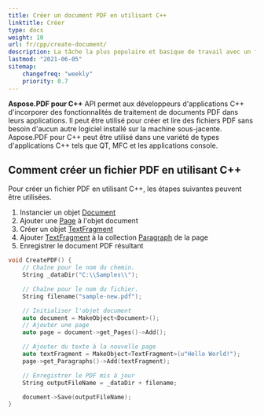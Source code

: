 ```yaml
---
title: Créer un document PDF en utilisant C++
linktitle: Créer
type: docs
weight: 10
url: fr/cpp/create-document/
description: La tâche la plus populaire et basique de travail avec un fichier PDF est de créer un document à partir de zéro. Utilisez la bibliothèque Aspose.PDF pour C++.
lastmod: "2021-06-05"
sitemap:
    changefreq: "weekly"
    priority: 0.7
---
```


**Aspose.PDF pour C++** API permet aux développeurs d'applications C++ d'incorporer des fonctionnalités de traitement de documents PDF dans leurs applications. Il peut être utilisé pour créer et lire des fichiers PDF sans besoin d'aucun autre logiciel installé sur la machine sous-jacente. Aspose.PDF pour C++ peut être utilisé dans une variété de types d'applications C++ tels que QT, MFC et les applications console.

## Comment créer un fichier PDF en utilisant C++

Pour créer un fichier PDF en utilisant C++, les étapes suivantes peuvent être utilisées.

1. Instancier un objet [Document](https://reference.aspose.com/pdf/cpp/class/aspose.pdf.document)
1. Ajouter une [Page](https://reference.aspose.com/pdf/cpp/class/aspose.pdf.page/) à l'objet document
1. Créer un objet [TextFragment](https://reference.aspose.com/pdf/cpp/class/aspose.pdf.te_x_fragment/)
1. Ajouter [TextFragment](https://reference.aspose.com/pdf/cpp/class/aspose.pdf.te_x_fragment/) à la collection [Paragraph](https://reference.aspose.com/pdf/cpp/class/aspose.pdf.paragraphs/) de la page
1. Enregistrer le document PDF résultant

```cpp
void CreatePDF() {
    // Chaîne pour le nom du chemin.
    String _dataDir("C:\\Samples\\");

    // Chaîne pour le nom du fichier.
    String filename("sample-new.pdf");

    // Initialiser l'objet document
    auto document = MakeObject<Document>();
    // Ajouter une page
    auto page = document->get_Pages()->Add();

    // Ajouter du texte à la nouvelle page
    auto textFragment = MakeObject<TextFragment>(u"Hello World!");
    page->get_Paragraphs()->Add(textFragment);

    // Enregistrer le PDF mis à jour
    String outputFileName = _dataDir + filename;

    document->Save(outputFileName);
}
```